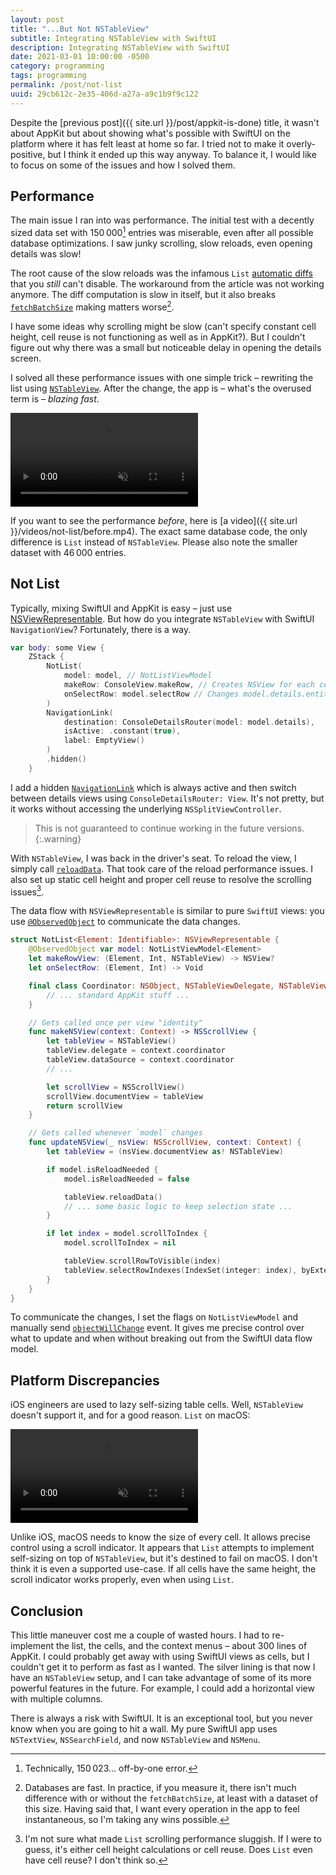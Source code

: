 ```yaml
---
layout: post
title: "...But Not NSTableView"
subtitle: Integrating NSTableView with SwiftUI
description: Integrating NSTableView with SwiftUI
date: 2021-03-01 10:00:00 -0500
category: programming
tags: programming
permalink: /post/not-list
uuid: 29cb612c-2e35-406d-a27a-a9c1b9f9c122
---
```


Despite the [previous post]({{ site.url }}/post/appkit-is-done) title, it wasn't about AppKit but about showing what's possible with SwiftUI on the platform where it has felt least at home so far. I tried not to make it overly-positive, but I think it ended up this way anyway. To balance it, I would like to focus on some of the issues and how I solved them.

## Performance

The main issue I ran into was performance. The initial test with a decently sized data set with 150 000[^1] entries was miserable, even after all possible database optimizations. I saw junky scrolling, slow reloads, even opening details was slow!

The root cause of the slow reloads was the infamous `List` [automatic diffs](https://www.hackingwithswift.com/articles/210/how-to-fix-slow-list-updates-in-swiftui) that you _still_ can't disable. The workaround from the article was not working anymore. The diff computation is slow in itself, but it also breaks [`fetchBatchSize`](https://developer.apple.com/documentation/coredata/nsfetchrequest/1506558-fetchbatchsize) making matters worse[^2].

I have some ideas why scrolling might be slow (can't specify constant cell height, cell reuse is not functioning as well as in AppKit?). But I couldn't figure out why there was a small but noticeable delay in opening the details screen.

I solved all these performance issues with one simple trick – rewriting the list using [`NSTableView`](https://developer.apple.com/documentation/appkit/nstableview). After the change, the app is – what's the overused term is – *blazing fast*.

<div class="BlogVideo">
<video autoplay loop muted playsinline preload="auto">
  <source src="{{ site.url }}/videos/not-list/after-2.mp4" type="video/mp4">
</video>
</div>

If you want to see the performance _before_, here is [a video]({{ site.url }}/videos/not-list/before.mp4). The exact same database code, the only difference is `List` instead of `NSTableView`. Please also note the smaller dataset with 46 000 entries.


## Not List

Typically, mixing SwiftUI and AppKit is easy – just use [NSViewRepresentable](https://developer.apple.com/documentation/swiftui/nsviewrepresentable). But how do you integrate `NSTableView` with SwiftUI `NavigationView`? Fortunately, there is a way.

```swift
var body: some View {
    ZStack {
        NotList(
            model: model, // NotListViewModel
            makeRow: ConsoleView.makeRow, // Creates NSView for each cell
            onSelectRow: model.selectRow // Changes model.details.entity
        )
        NavigationLink(
            destination: ConsoleDetailsRouter(model: model.details),
            isActive: .constant(true),
            label: EmptyView()
        )
        .hidden()
    }
```

I add a hidden [`NavigationLink`](https://developer.apple.com/documentation/swiftui/navigationlink) which is always active and then switch between details views using `ConsoleDetailsRouter: View`. It's not pretty, but it works without accessing the underlying `NSSplitViewController`.

> This is not guaranteed to continue working in the future versions.
{:.warning}

With `NSTableView`, I was back in the driver's seat. To reload the view, I simply call [`reloadData`](https://developer.apple.com/documentation/appkit/nstableview/1528382-reloaddata). That took care of the reload performance issues. I also set up static cell height and proper cell reuse to resolve the scrolling issues[^3].

The data flow with `NSViewRepresentable` is similar to pure `SwiftUI` views: you use [`@ObservedObject`](https://developer.apple.com/documentation/swiftui/observedobject) to communicate the data changes.

```swift
struct NotList<Element: Identifiable>: NSViewRepresentable {
    @ObservedObject var model: NotListViewModel<Element>
    let makeRowView: (Element, Int, NSTableView) -> NSView?
    let onSelectRow: (Element, Int) -> Void

    final class Coordinator: NSObject, NSTableViewDelegate, NSTableViewDataSource {
        // ... standard AppKit stuff ...
    }

    // Gets called once per view "identity"
    func makeNSView(context: Context) -> NSScrollView {
        let tableView = NSTableView()
        tableView.delegate = context.coordinator
        tableView.dataSource = context.coordinator
        // ...

        let scrollView = NSScrollView()
        scrollView.documentView = tableView
        return scrollView
    }

    // Gets called whenever `model` changes
    func updateNSView(_ nsView: NSScrollView, context: Context) {
        let tableView = (nsView.documentView as! NSTableView)

        if model.isReloadNeeded {
            model.isReloadNeeded = false

            tableView.reloadData()
            // ... some basic logic to keep selection state ...
        }

        if let index = model.scrollToIndex {
            model.scrollToIndex = nil

            tableView.scrollRowToVisible(index)
            tableView.selectRowIndexes(IndexSet(integer: index), byExtendingSelection: false)
        }
    }
}
```

To communicate the changes, I set the flags on `NotListViewModel` and manually send [`objectWillChange`](https://developer.apple.com/documentation/combine/observableobject) event. It gives me precise control over what to update and when without breaking out from the SwiftUI data flow model.

## Platform Discrepancies

iOS engineers are used to lazy self-sizing table cells. Well, `NSTableView` doesn't support it, and for a good reason. `List` on macOS:

<div class="BlogVideo NewScreenshot">
<video autoplay loop muted playsinline preload="auto">
  <source src="{{ site.url }}/videos/not-list/scroll-indicator-issue.mp4" type="video/mp4">
</video>
</div>

Unlike iOS, macOS needs to know the size of every cell. It allows precise control using a scroll indicator. It appears that `List` attempts to implement self-sizing on top of `NSTableView`, but it's destined to fail on macOS. I don't think it is even a supported use-case. If all cells have the same height, the scroll indicator works properly, even when using `List`.

## Conclusion

This little maneuver cost me a couple of wasted hours. I had to re-implement the list, the cells, and the context menus – about 300 lines of AppKit. I could probably get away with using SwiftUI views as cells, but I couldn't get it to perform as fast as I wanted. The silver lining is that now I have an `NSTableView` setup, and I can take advantage of some of its more powerful features in the future. For example, I could add a horizontal view with multiple columns.

There is always a risk with SwiftUI. It is an exceptional tool, but you never know when you are going to hit a wall. My pure SwiftUI app uses `NSTextView`, `NSSearchField`, and now `NSTableView` and `NSMenu`.

<div class="FootnotesSection" markdown="1">

[^1]: Technically, 150 023... off-by-one error.
[^2]: Databases are fast. In practice, if you measure it, there isn't much difference with or without the `fetchBatchSize`, at least with a dataset of this size. Having said that, I want every operation in the app to feel instantaneous, so I'm taking any wins possible.
[^3]: I'm not sure what made `List` scrolling performance sluggish. If I were to guess, it's either cell height calculations or cell reuse. Does `List` even have cell reuse? I don't think so.